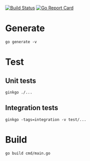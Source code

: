 [![Build Status](https://github.com/ezh/wireguard-grpc/actions/workflows/go.yml/badge.svg)](https://github.com/ezh/wireguard-grpc/actions?query=workflow%3Ago)
[![Go Report Card](https://goreportcard.com/badge/github.com/ezh/wireguard-grpc)](https://goreportcard.com/report/github.com/ezh/wireguard-grpc)

# Generate

`go generate -v`

# Test

## Unit tests

`ginkgo ./...`

## Integration tests

`ginkgo -tags=integration -v test/...`

# Build

`go build cmd/main.go`

